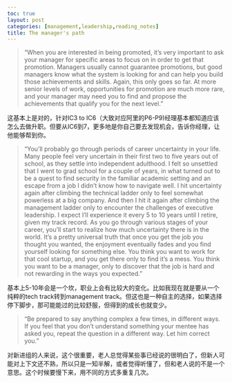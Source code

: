 ```yaml
---
toc: true
layout: post
categories: [management,leadership,reading_notes]
title: The manager's path
---
```

> “When you are interested in being promoted, it’s very important to ask your manager for specific areas to focus on in order to get that promotion. Managers usually cannot guarantee promotions, but good managers know what the system is looking for and can help you build those achievements and skills. Again, this only goes so far. At more senior levels of work, opportunities for promotion are much more rare, and your manager may need you to find and propose the achievements that qualify you for the next level.”

这基本上是对的，针对IC3 to IC6（大致对应阿里的P6-P9)经理基本都知道应该怎么去做升职。但要从IC6到7，更多地是你自己要去发现机会，告诉你经理，让他能够帮到你。

> “You’ll probably go through periods of career uncertainty in your life. Many people feel very uncertain in their first two to five years out of school, as they settle into independent adulthood. I felt so unsettled that I went to grad school for a couple of years, in what turned out to be a quest to find security in the familiar academic setting and an escape from a job I didn’t know how to navigate well. I hit uncertainty again after climbing the technical ladder only to feel somewhat powerless at a big company. And then I hit it again after climbing the management ladder only to encounter the challenges of executive leadership. I expect I’ll experience it every 5 to 10 years until I retire, given my track record.
As you go through various stages of your career, you’ll start to realize how much uncertainty there is in the world. It’s a pretty universal truth that once you get the job you thought you wanted, the enjoyment eventually fades and you find yourself looking for something else. You think you want to work for that cool startup, and you get there only to find it’s a mess. You think you want to be a manager, only to discover that the job is hard and not rewarding in the ways you expected.”

基本上5-10年会是一个坎，职业上会有比较大的变化。比如我现在就是要从一个纯粹的tech track转到management track。但这也是一种自主的选择，如果选择停下脚步，那可能能过的比较舒服，但得到的成长也就变少。

> “Be prepared to say anything complex a few times, in different ways. If you feel that you don’t understand something your mentee has asked you, repeat the question in a different way. Let him correct you.”

对新进组的人来说，这个很重要，老人总觉得某些事已经说的很明白了，但新人可能对上下文还不熟，所以只是一知半解，或者觉得听懂了，但和老人说的不是一个意思。这个时候要慢下来，用不同的方式多重复几次。


